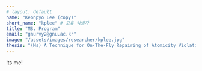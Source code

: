 ```yaml
---
# layout: default
name: "Keonpyo Lee (copy)"
short_name: "kplee" # 고유 식별자
title: "MS. Program"
email: "gnurvy2@gnu.ac.kr"
image: "/assets/images/researcher/kplee.jpg"
thesis: "(Ms) A Technique for On-The-Fly Repairing of Atomicity Violation in GPU Programs\n(Ph.D)" 
---
```

its me!